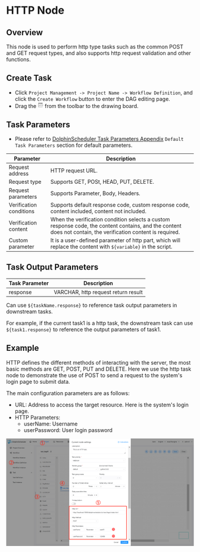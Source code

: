 # HTTP Node

## Overview

This node is used to perform http type tasks such as the common POST and GET request types, and also supports http request validation and other functions.

## Create Task

- Click `Project Management -> Project Name -> Workflow Definition`, and click the `Create Workflow` button to enter the DAG editing page.
- Drag the <img src="../../../../img/tasks/icons/http.png" width="15"/> from the toolbar to the drawing board.

## Task Parameters

[//]: # (TODO: use the commented anchor below once our website template supports this syntax)
[//]: # (- Please refer to [DolphinScheduler Task Parameters Appendix]&#40;appendix.md#default-task-parameters&#41; `Default Task Parameters` section for default parameters.)

- Please refer to [DolphinScheduler Task Parameters Appendix](appendix.md) `Default Task Parameters` section for default parameters.

|      **Parameter**      |                                                                        **Description**                                                                        |
|-------------------------|---------------------------------------------------------------------------------------------------------------------------------------------------------------|
| Request address         | HTTP request URL.                                                                                                                                             |
| Request type            | Supports GET, POSt, HEAD, PUT, DELETE.                                                                                                                        |
| Request parameters      | Supports Parameter, Body, Headers.                                                                                                                            |
| Verification conditions | Supports default response code, custom response code, content included, content not included.                                                                 |
| Verification content    | When the verification condition selects a custom response code, the content contains, and the content does not contain, the verification content is required. |
| Custom parameter        | It is a user-defined parameter of http part, which will replace the content with `${variable}` in the script.                                                 |

## Task Output Parameters

| **Task Parameter** |           **Description**           |
|--------------------|-------------------------------------|
| response           | VARCHAR, http request return result |

Can use `${taskName.response}` to reference task output parameters in downstream tasks.

For example, if the current task1 is a http task, the downstream task can use `${task1.response}` to reference the output parameters of task1.

## Example

HTTP defines the different methods of interacting with the server, the most basic methods are GET, POST, PUT and DELETE. Here we use the http task node to demonstrate the use of POST to send a request to the system's login page to submit data.

The main configuration parameters are as follows:

- URL: Address to access the target resource. Here is the system's login page.
- HTTP Parameters:
  - userName: Username
  - userPassword: User login password

![http_task](../../../../img/tasks/demo/http_task01.png)

